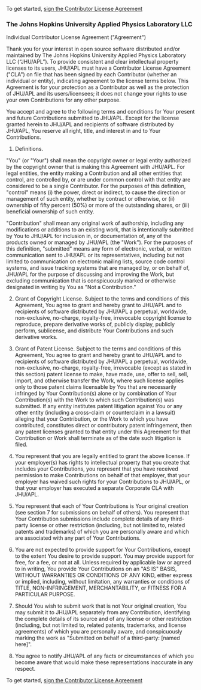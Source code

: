 To get started, [sign the Contributor License Agreement](https://www.clahub.com/agreements/jhuapl-boss/heaviside)


### The Johns Hopkins University Applied Physics Laboratory LLC

Individual Contributor License Agreement ("Agreement")

Thank you for your interest in open source software distributed and/or maintained by The Johns Hopkins University Applied Physics Laboratory LLC (“JHU/APL”).  To provide consistent and clear intellectual property licenses to its users, JHU/APL must have a Contributor License Agreement ("CLA") on file that has been signed by each Contributor (whether an individual or entity), indicating agreement to the license terms below.  This Agreement is for your protection as a Contributor as well as the protection of JHU/APL and its users/licensees; it does not change your rights to use your own Contributions for any other purpose.

You accept and agree to the following terms and conditions for Your present and future Contributions submitted to JHU/APL.  Except for the license granted herein to JHU/APL and recipients of software distributed by JHU/APL, You reserve all right, title, and interest in and to Your Contributions.

1.  Definitions.

 "You" (or "Your") shall mean the copyright owner or legal entity authorized by the copyright owner that is making this Agreement with JHU/APL.  For legal entities, the entity making a Contribution and all other entities that control, are controlled by, or are under common control with that entity are considered to be a single Contributor.  For the purposes of this definition, "control" means (i) the power, direct or indirect, to cause the direction or management of such entity, whether by contract or otherwise, or (ii) ownership of fifty percent (50%) or more of the outstanding shares, or (iii) beneficial ownership of such entity.
 
 "Contribution" shall mean any original work of authorship, including any modifications or additions to an existing work, that is intentionally submitted by You to JHU/APL for inclusion in, or documentation of, any of the products owned or managed by JHU/APL (the "Work").  For the purposes of this definition, "submitted" means any form of electronic, verbal, or written communication sent to JHU/APL or its representatives, including but not limited to communication on electronic mailing lists, source code control systems, and issue tracking systems that are managed by, or on behalf of, JHU/APL for the purpose of discussing and improving the Work, but excluding communication that is conspicuously marked or otherwise designated in writing by You as "Not a Contribution."

2.  Grant of Copyright License.  Subject to the terms and conditions of this Agreement, You agree to grant and hereby grant to JHU/APL and to recipients of software distributed by JHU/APL a perpetual, worldwide, non-exclusive, no-charge, royalty-free, irrevocable copyright license to reproduce, prepare derivative works of, publicly display, publicly perform, sublicense, and distribute Your Contributions and such derivative works.

3.  Grant of Patent License.  Subject to the terms and conditions of this Agreement, You agree to grant and hereby grant to JHU/APL and to recipients of software distributed by JHU/APL a perpetual, worldwide, non-exclusive, no-charge, royalty-free, irrevocable (except as stated in this section) patent license to make, have made, use, offer to sell, sell, import, and otherwise transfer the Work, where such license applies only to those patent claims licensable by You that are necessarily infringed by Your Contribution(s) alone or by combination of Your Contribution(s) with the Work to which such Contribution(s) was submitted.  If any entity institutes patent litigation against You or any other entity (including a cross-claim or counterclaim in a lawsuit) alleging that your Contribution, or the Work to which you have contributed, constitutes direct or contributory patent infringement, then any patent licenses granted to that entity under this Agreement for that Contribution or Work shall terminate as of the date such litigation is filed.

4.  You represent that you are legally entitled to grant the above license.  If your employer(s) has rights to intellectual property that you create that includes your Contributions, you represent that you have received permission to make Contributions on behalf of that employer, that your employer has waived such rights for your Contributions to JHU/APL, or that your employer has executed a separate Corporate CLA with JHU/APL.

5.  You represent that each of Your Contributions is Your original creation (see section 7 for submissions on behalf of others).  You represent that Your Contribution submissions include complete details of any third-party license or other restriction (including, but not limited to, related patents and trademarks) of which you are personally aware and which are associated with any part of Your Contributions.

6.  You are not expected to provide support for Your Contributions, except to the extent You desire to provide support.  You may provide support for free, for a fee, or not at all.  Unless required by applicable law or agreed to in writing, You provide Your Contributions on an "AS IS" BASIS, WITHOUT WARRANTIES OR CONDITIONS OF ANY KIND, either express or implied, including, without limitation, any warranties or conditions of TITLE, NON-INFRINGEMENT, MERCHANTABILITY, or FITNESS FOR A PARTICULAR PURPOSE.

7.  Should You wish to submit work that is not Your original creation, You may submit it to JHU/APL separately from any Contribution, identifying the complete details of its source and of any license or other restriction (including, but not limited to, related patents, trademarks, and license agreements) of which you are personally aware, and conspicuously marking the work as "Submitted on behalf of a third-party: [named here]".

8.  You agree to notify JHU/APL of any facts or circumstances of which you become aware that would make these representations inaccurate in any respect.


To get started, [sign the Contributor License Agreement](https://www.clahub.com/agreements/jhuapl-boss/heaviside)
